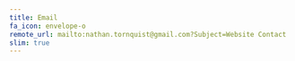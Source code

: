 ```yaml
---
title: Email
fa_icon: envelope-o
remote_url: mailto:nathan.tornquist@gmail.com?Subject=Website Contact
slim: true
---
```

